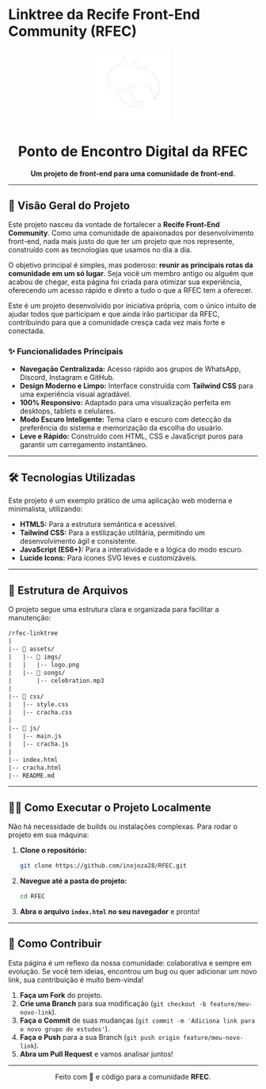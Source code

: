 # Linktree da Recife Front-End Community (RFEC)

<p align="center">
  <img src="assets/imgs/logo.png" alt="Logo da RFEC" width="150">
</p>

<h1 align="center">Ponto de Encontro Digital da RFEC</h1>

<p align="center">
  <strong>Um projeto de front-end para uma comunidade de front-end.</strong>
    
</p>

---

## 🚀 Visão Geral do Projeto

Este projeto nasceu da vontade de fortalecer a **Recife Front-End Community**. Como uma comunidade de apaixonados por desenvolvimento front-end, nada mais justo do que ter um projeto que nos represente, construído com as tecnologias que usamos no dia a dia.

O objetivo principal é simples, mas poderoso: **reunir as principais rotas da comunidade em um só lugar**. Seja você um membro antigo ou alguém que acabou de chegar, esta página foi criada para otimizar sua experiência, oferecendo um acesso rápido e direto a tudo o que a RFEC tem a oferecer.

Este é um projeto desenvolvido por iniciativa própria, com o único intuito de ajudar todos que participam e que ainda irão participar da RFEC, contribuindo para que a comunidade cresça cada vez mais forte e conectada.

### ✨ Funcionalidades Principais

*   **Navegação Centralizada:** Acesso rápido aos grupos de WhatsApp, Discord, Instagram e GitHub.
*   **Design Moderno e Limpo:** Interface construída com **Tailwind CSS** para uma experiência visual agradável.
*   **100% Responsivo:** Adaptado para uma visualização perfeita em desktops, tablets e celulares.
*   **Modo Escuro Inteligente:** Tema claro e escuro com detecção da preferência do sistema e memorização da escolha do usuário.
*   **Leve e Rápido:** Construído com HTML, CSS e JavaScript puros para garantir um carregamento instantâneo.

---

## 🛠️ Tecnologias Utilizadas

Este projeto é um exemplo prático de uma aplicação web moderna e minimalista, utilizando:

*   **HTML5:** Para a estrutura semântica e acessível.
*   **Tailwind CSS:** Para a estilização utilitária, permitindo um desenvolvimento ágil e consistente.
*   **JavaScript (ES6+):** Para a interatividade e a lógica do modo escuro.
*   **Lucide Icons:** Para ícones SVG leves e customizáveis.

---

## 📂 Estrutura de Arquivos

O projeto segue uma estrutura clara e organizada para facilitar a manutenção:

```
/rfec-linktree
|
|-- 📂 assets/
|   |-- 📂 imgs/
|   |   |-- logo.png
|   |-- 📂 songs/
|       |-- celebration.mp3
|
|-- 📂 css/
|   |-- style.css
|   |-- cracha.css       
|
|-- 📂 js/
|   |-- main.js
|   |-- cracha.js
|
|-- index.html
|-- cracha.html         
|-- README.md           
```

---

## 🏃‍♂️ Como Executar o Projeto Localmente

Não há necessidade de builds ou instalações complexas. Para rodar o projeto em sua máquina:

1.  **Clone o repositório:**
    ```bash
    git clone https://github.com/inojoza28/RFEC.git
    ```

2.  **Navegue até a pasta do projeto:**
    ```bash
    cd RFEC
    ```

3.  **Abra o arquivo `index.html` no seu navegador** e pronto!

---

## 🤝 Como Contribuir

Esta página é um reflexo da nossa comunidade: colaborativa e sempre em evolução. Se você tem ideias, encontrou um bug ou quer adicionar um novo link, sua contribuição é muito bem-vinda!

1.  **Faça um Fork** do projeto.
2.  **Crie uma Branch** para sua modificação (`git checkout -b feature/meu-novo-link`).
3.  **Faça o Commit** de suas mudanças (`git commit -m 'Adiciona link para o novo grupo de estudos'`).
4.  **Faça o Push** para a sua Branch (`git push origin feature/meu-novo-link`).
5.  **Abra um Pull Request** e vamos analisar juntos!

---

<p align="center">
  Feito com 💙 e código para a comunidade <strong>RFEC</strong>.
</p>
